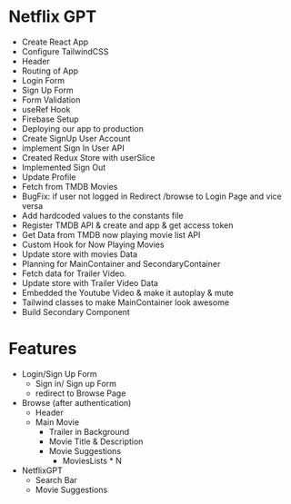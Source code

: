 # Netflix GPT

- Create React App
- Configure TailwindCSS
- Header
- Routing of App
- Login Form
- Sign Up Form
- Form Validation
- useRef Hook
- Firebase Setup
- Deploying our app to production
- Create SignUp User Account
- implement Sign In User API
- Created Redux Store with userSlice
- Implemented Sign Out
- Update Profile
- Fetch from TMDB Movies
- BugFix: if user not logged in Redirect /browse to Login Page and vice versa
- Add hardcoded values to the constants file
- Register TMDB API & create and app & get access token 
- Get Data from TMDB now playing movie list API
- Custom Hook for Now Playing Movies
- Update store with movies Data
- Planning for MainContainer and SecondaryContainer
- Fetch data for Trailer Video.
- Update store with Trailer Video Data
- Embedded the Youtube Video & make it autoplay & mute
- Tailwind classes to make MainContainer look awesome
- Build Secondary Component



# Features

- Login/Sign Up Form
  - Sign in/ Sign up Form
  - redirect to Browse Page
- Browse (after authentication)
  - Header
  - Main Movie
    - Trailer in Background
    - Movie Title & Description
    - Movie Suggestions
      -  MoviesLists * N
- NetflixGPT
  - Search Bar
  - Movie Suggestions